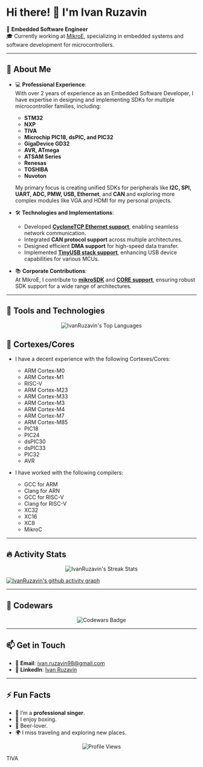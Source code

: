 # Hi there! 👋 I'm Ivan Ruzavin  

🌟 **Embedded Software Engineer**  
🎓 Currently working at [MikroE](https://www.mikroe.com), specializing in embedded systems and software development for microcontrollers.  

---

## 🚀 About Me  

- 💻 **Professional Experience**:  
  With over 2 years of experience as an Embedded Software Developer, I have expertise in designing and implementing SDKs for multiple microcontroller families, including:  
  - **STM32**  
  - **NXP**
  - **TIVA**
  - **Microchip PIC18, dsPIC, and PIC32**  
  - **GigaDevice GD32**  
  - **AVR, ATmega**  
  - **ATSAM Series**
  - **Renesas**
  - **TOSHIBA**
  - **Nuvoton**

  My primary focus is creating unified SDKs for peripherals like **I2C, SPI, UART, ADC, PMW, USB, Ethernet**, and **CAN** and exploring more complex modules like VGA and HDMI for my personal projects.  

- 🛠️ **Technologies and Implementations**:  
  - Developed **[CycloneTCP Ethernet support](https://github.com/MikroElektronika/mikrosdk_v2/tree/master/thirdparty/ethernet)**, enabling seamless network communication.
  - Integrated **CAN protocol support** across multiple architectures.
  - Designed efficient **DMA support** for high-speed data transfer.
  - Implemented **[TinyUSB stack support](https://github.com/MikroElektronika/mikrosdk_v2/tree/master/thirdparty/usb)**, enhancing USB device capabilities for various MCUs.

- 📚 **Corporate Contributions**:  
  At MikroE, I contribute to **[mikroSDK](https://github.com/MikroElektronika/mikrosdk_v2)** and **[CORE support](https://github.com/MikroElektronika/core_packages)**, ensuring robust SDK support for a wide range of architectures.

---

## 🔧 Tools and Technologies  

<p align="center">
  <img src="https://github-readme-stats.vercel.app/api/top-langs/?username=IvanRuzavin&layout=compact&theme=graywhite&hide_border=true&hide=objective-c&langs_count=7" alt="IvanRuzavin's Top Languages" />
</p>

## 🔧 Cortexes/Cores

- I have a decent experience with the following Cortexes/Cores:
    - ARM Cortex-M0
    - ARM Cortex-M1
    - RISC-V
    - ARM Cortex-M23
    - ARM Cortex-M33
    - ARM Cortex-M3
    - ARM Cortex-M4
    - ARM Cortex-M7
    - ARM Cortex-M85
    - PIC18
    - PIC24
    - dsPIC30
    - dsPIC33
    - PIC32
    - AVR

- I have worked with the following compilers:
    - GCC for ARM
    - Clang for ARN
    - GCC for RISC-V
    - Clang for RISC-V
    - XC32
    - XC16
    - XC8
    - MikroC

---

## 🔥 Activity Stats  

<p align="center">
  <img src="https://github-readme-streak-stats.herokuapp.com?user=IvanRuzavin&theme=graywhite&hide_border=true&date_format=j%20M%5B%20Y%5D&ring=CCEF00&fire=FF4E15" alt="IvanRuzavin's Streak Stats" />
</p>

[![IvanRuzavin's github activity graph](https://github-readme-activity-graph.vercel.app/graph?username=IvanRuzavin&theme=github-compact)](https://github.com/ashutosh00710/github-readme-activity-graph)

---

## 🎯 Codewars  

<p align="center">
  <img src="https://www.codewars.com/users/ladrian/badges/large?logo=false" alt="Codewars Badge" />
</p>

---

## 📫 Get in Touch  

- 📧 **Email**: [ivan.ruzavin98@gmail.com](mailto:ivan.ruzavin98@gmail.com)  
- 💼 **LinkedIn**: [Ivan Ruzavin](https://www.linkedin.com/in/ivan-ruzavin-825b20251/) 

---

## ⚡ Fun Facts  

- 🎵 I’m a **professional singer**.  
- 🥊 I enjoy boxing.  
- 🍺 Beer-lover.  
- 🌍 I miss traveling and exploring new places.  

<p align="center">
  <img src="https://komarev.com/ghpvc/?username=IvanRuzavin&style=for-the-badge&color=CCEF00" alt="Profile Views" />
</p>
TIVA
